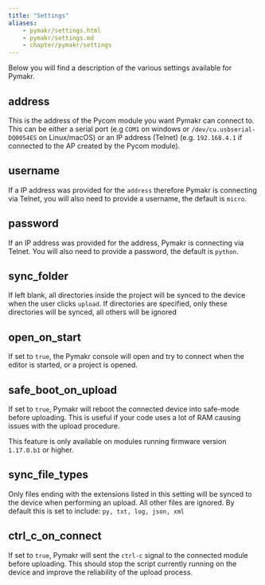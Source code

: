 ```yaml
---
title: "Settings"
aliases:
    - pymakr/settings.html
    - pymakr/settings.md
    - chapter/pymakr/settings
---
```


Below you will find a description of the various settings available for Pymakr.

## address

This is the address of the Pycom module you want Pymakr can connect to. This can be either a serial port (e.g `COM1` on windows or `/dev/cu.usbserial-DQ0054ES` on Linux/macOS) or an IP address (Telnet) (e.g. `192.168.4.1` if connected to the AP created by the Pycom module).

## username

If a IP address was provided for the `address` therefore Pymakr is connecting via Telnet, you will also need to provide a username, the default is `micro`.

## password

If an IP address was provided for the address, Pymakr is connecting via Telnet. You will also need to provide a password, the default is `python`.

## sync\_folder

If left blank, all directories inside the project will be synced to the device when the user clicks `upload`. If directories are specified, only these directories will be synced, all others will be ignored

## open\_on\_start

If set to `true`, the Pymakr console will open and try to connect when the editor is started, or a project is opened.

## safe\_boot\_on\_upload

If set to `true`, Pymakr will reboot the connected device into safe-mode before uploading. This is useful if your code uses a lot of RAM causing issues with the upload procedure.

This feature is only available on modules running firmware version `1.17.0.b1` or higher.

## sync\_file\_types

Only files ending with the extensions listed in this setting will be synced to the device when performing an upload. All other files are ignored. By default this is set to include: `py, txt, log, json, xml`

## ctrl\_c\_on\_connect

If set to `true`, Pymakr will sent the `ctrl-c` signal to the connected module before uploading. This should stop the script currently running on the device and improve the reliability of the upload process.

